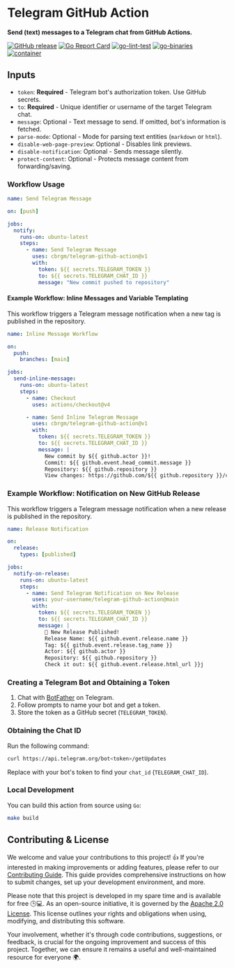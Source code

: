 # Telegram GitHub Action

**Send (text) messages to a Telegram chat from GitHub Actions.**

[![GitHub release](https://img.shields.io/github/release/cbrgm/telegram-github-action.svg)](https://github.com/cbrgm/telegram-github-action)
[![Go Report Card](https://goreportcard.com/badge/github.com/cbrgm/telegram-github-action)](https://goreportcard.com/report/github.com/cbrgm/telegram-github-action)
[![go-lint-test](https://github.com/cbrgm/telegram-github-action/actions/workflows/go-lint-test.yml/badge.svg)](https://github.com/cbrgm/telegram-github-action/actions/workflows/go-lint-test.yml)
[![go-binaries](https://github.com/cbrgm/telegram-github-action/actions/workflows/go-binaries.yml/badge.svg)](https://github.com/cbrgm/telegram-github-action/actions/workflows/go-binaries.yml)
[![container](https://github.com/cbrgm/telegram-github-action/actions/workflows/container.yml/badge.svg)](https://github.com/cbrgm/telegram-github-action/actions/workflows/container.yml)

## Inputs

- `token`: **Required** - Telegram bot's authorization token. Use GitHub secrets.
- `to`: **Required** - Unique identifier or username of the target Telegram chat.
- `message`: Optional - Text message to send. If omitted, bot's information is fetched.
- `parse-mode`: Optional - Mode for parsing text entities (`markdown` or `html`).
- `disable-web-page-preview`: Optional - Disables link previews.
- `disable-notification`: Optional - Sends message silently.
- `protect-content`: Optional - Protects message content from forwarding/saving.

### Workflow Usage

```yaml
name: Send Telegram Message

on: [push]

jobs:
  notify:
    runs-on: ubuntu-latest
    steps:
      - name: Send Telegram Message
        uses: cbrgm/telegram-github-action@v1
        with:
          token: ${{ secrets.TELEGRAM_TOKEN }}
          to: ${{ secrets.TELEGRAM_CHAT_ID }}
          message: "New commit pushed to repository"
```

#### Example Workflow: Inline Messages and Variable Templating

This workflow triggers a Telegram message notification when a new tag is published in the repository.

```yaml
name: Inline Message Workflow

on:
  push:
    branches: [main]

jobs:
  send-inline-message:
    runs-on: ubuntu-latest
    steps:
      - name: Checkout
        uses: actions/checkout@v4

      - name: Send Inline Telegram Message
        uses: cbrgm/telegram-github-action@v1
        with:
          token: ${{ secrets.TELEGRAM_TOKEN }}
          to: ${{ secrets.TELEGRAM_CHAT_ID }}
          message: |
            New commit by ${{ github.actor }}!
            Commit: ${{ github.event.head_commit.message }}
            Repository: ${{ github.repository }}
            View changes: https://github.com/${{ github.repository }}/commit/${{ github.sha }}
```

### Example Workflow: Notification on New GitHub Release

This workflow triggers a Telegram message notification when a new release is published in the repository.

```yaml
name: Release Notification

on:
  release:
    types: [published]

jobs:
  notify-on-release:
    runs-on: ubuntu-latest
    steps:
      - name: Send Telegram Notification on New Release
        uses: your-username/telegram-github-action@main
        with:
          token: ${{ secrets.TELEGRAM_TOKEN }}
          to: ${{ secrets.TELEGRAM_CHAT_ID }}
          message: |
            🚀 New Release Published!
            Release Name: ${{ github.event.release.name }}
            Tag: ${{ github.event.release.tag_name }}
            Actor: ${{ github.actor }}
            Repository: ${{ github.repository }}
            Check it out: ${{ github.event.release.html_url }}j

```

### Creating a Telegram Bot and Obtaining a Token

1. Chat with [BotFather](https://t.me/botfather) on Telegram.
2. Follow prompts to name your bot and get a token.
3. Store the token as a GitHub secret (`TELEGRAM_TOKEN`).

### Obtaining the Chat ID
Run the following command:
```bash
curl https://api.telegram.org/bot<token>/getUpdates
```
Replace <token> with your bot's token to find your `chat_id` (`TELEGRAM_CHAT_ID`).

### Local Development

You can build this action from source using `Go`:

```bash
make build
```

## Contributing & License

We welcome and value your contributions to this project! 👍 If you're interested in making improvements or adding features, please refer to our [Contributing Guide](https://github.com/cbrgm/telegram-github-action/blob/main/CONTRIBUTING.md). This guide provides comprehensive instructions on how to submit changes, set up your development environment, and more.

Please note that this project is developed in my spare time and is available for free 🕒💻. As an open-source initiative, it is governed by the [Apache 2.0 License](https://github.com/cbrgm/telegram-github-action/blob/main/LICENSE). This license outlines your rights and obligations when using, modifying, and distributing this software.

Your involvement, whether it's through code contributions, suggestions, or feedback, is crucial for the ongoing improvement and success of this project. Together, we can ensure it remains a useful and well-maintained resource for everyone 🌍.
